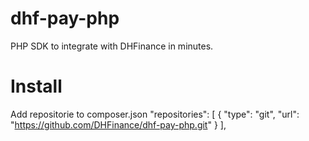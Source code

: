 # dhf-pay-php
PHP SDK to integrate with DHFinance in minutes.
# Install
 Add repositorie to composer.json
 "repositories": [
        {
            "type": "git",
            "url": "https://github.com/DHFinance/dhf-pay-php.git"
        }
    ],
